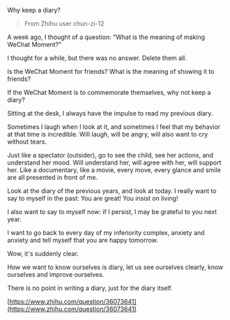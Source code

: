 ﻿Why keep a diary? 

> From Zhihu user chun-zi-12

A week ago, I thought of a question: "What is the meaning of making WeChat Moment?"

I thought for a while, but there was no answer. Delete them all.

Is the WeChat Moment for friends? What is the meaning of showing it to friends?

If the WeChat Moment is to commemorate themselves, why not keep a diary?

Sitting at the desk, I always have the impulse to read my previous diary.

Sometimes I laugh when I look at it, and sometimes I feel that my behavior at that time is incredible. Will laugh, will be angry, will also want to cry without tears.

Just like a spectator (outsider), go to see the child, see her actions, and understand her mood. Will understand her, will agree with her, will support her. Like a documentary, like a movie, every move, every glance and smile are all presented in front of me.

Look at the diary of the previous years, and look at today. I really want to say to myself in the past: You are great! You insist on living!

I also want to say to myself now: if I persist, I may be grateful to you next year.

I want to go back to every day of my inferiority complex, anxiety and anxiety and tell myself that you are happy tomorrow.

Wow, it's suddenly clear.

How we want to know ourselves is diary, let us see ourselves clearly, know ourselves and improve ourselves.

There is no point in writing a diary, just for the diary itself.

[https://www.zhihu.com/question/36073641](https://www.zhihu.com/question/36073641)